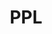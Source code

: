 ---
title: PPL
summary: |  
  Tulisan-tulisan untuk perkuliahan PPL 2020/2021 Genap.
layout: dir
published: 2021-03-07
---